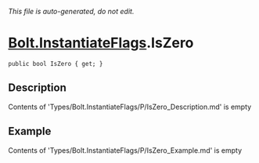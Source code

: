 *This file is auto-generated, do not edit.*

# [Bolt.InstantiateFlags](Types/Bolt.InstantiateFlags.md).IsZero
`public bool IsZero { get; }`
## Description
Contents of 'Types/Bolt.InstantiateFlags/P/IsZero_Description.md' is empty
## Example
Contents of 'Types/Bolt.InstantiateFlags/P/IsZero_Example.md' is empty
